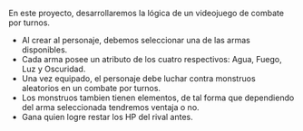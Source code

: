 En este proyecto, desarrollaremos la lógica de un videojuego de combate por turnos.

- Al crear al personaje, debemos seleccionar una de las armas disponibles.
- Cada arma posee un atributo de los cuatro respectivos: Agua, Fuego, Luz y Oscuridad.
- Una vez equipado, el personaje debe luchar contra monstruos aleatorios en un combate por turnos.
- Los monstruos tambien tienen elementos, de tal forma que dependiendo del arma seleccionada tendremos ventaja o no.
- Gana quien logre restar los HP del rival antes.
